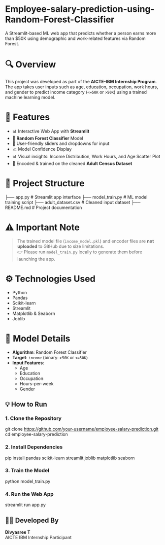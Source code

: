 # Employee-salary-prediction-using-Random-Forest-Classifier
A Streamlit-based ML web app that predicts whether a person earns more than $50K using demographic and work-related features via Random Forest.

# 🔍 Overview
This project was developed as part of the **AICTE-IBM Internship Program**. The app takes user inputs such as age, education, occupation, work hours, and gender to predict income category (`<=50K` or `>50K`) using a trained machine learning model.

# 🚀 Features
- 📊 Interactive Web App with **Streamlit**
- 🧠 **Random Forest Classifier** Model
- 🔧 User-friendly sliders and dropdowns for input
- 📈 Model Confidence Display
- 📊 Visual insights: Income Distribution, Work Hours, and Age Scatter Plot
- 💾 Encoded & trained on the cleaned **Adult Census Dataset**
  
# 📁 Project Structure
├── app.py                # Streamlit app interface
├── model_train.py        # ML model training script
├── adult_dataset.csv     # Cleaned input dataset
├── README.md             # Project documentation

# ⚠️ Important Note
> The trained model file (`income_model.pkl`) and encoder files are **not uploaded** to GitHub due to size limitations.  
> 👉 Please run `model_train.py` locally to generate them before launching the app.

# ⚙️ Technologies Used
- Python
- Pandas
- Scikit-learn
- Streamlit
- Matplotlib & Seaborn
- Joblib
  
# 🧠 Model Details
- **Algorithm**: Random Forest Classifier  
- **Target**: `income` (binary: `>50K` or `<=50K`)  
- **Input Features**:  
  - Age  
  - Education  
  - Occupation  
  - Hours-per-week  
  - Gender
    
## 💡 How to Run

### 1. Clone the Repository

git clone https://github.com/your-username/employee-salary-prediction.git
cd employee-salary-prediction

### 2. Install Dependencies

pip install pandas scikit-learn streamlit joblib matplotlib seaborn

### 3. Train the Model

python model_train.py

### 4. Run the Web App

streamlit run app.py



## 👩‍💻 Developed By

**Divyasree T**  
AICTE IBM Internship Participant


